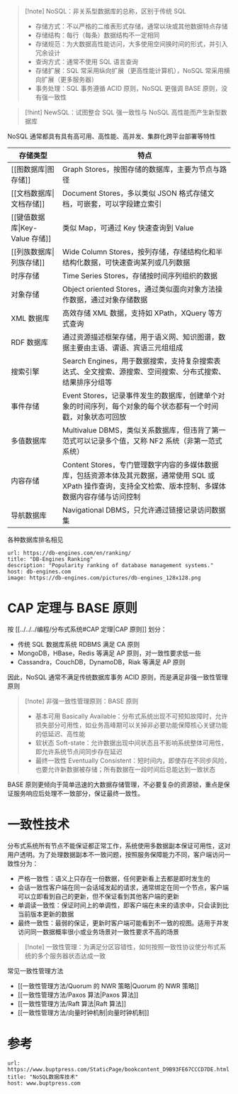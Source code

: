 > [!note] NoSQL：非关系型数据库的总称，区别于传统 SQL
> - 存储方式：不以严格的二维表形式存储，通常以块或其他数据特点存储
> - 存储结构：每行（每条）数据结构不一定相同
> - 存储规范：为大数据高性能访问，大多使用空间换时间的形式，并引入冗余设计
> - 查询方式：通常不使用 SQL 语言查询
> - 存储扩展：SQL 常采用纵向扩展（更高性能计算机），NoSQL 常采用横向扩展（更多服务器）
> - 事务处理：SQL 事务遵循 ACID 原则，NoSQL 更强调 BASE 原则，没有强一致性

> [!hint] NewSQL：试图整合 SQL 强一致性与 NoSQL 高性能而产生新型数据库

NoSQL 通常都具有具有高可用、高性能、高并发、集群化跨平台部署等特性

| 存储类型                    | 特点                                                                                          |
| ----------------------- | ------------------------------------------------------------------------------------------- |
| [[图数据库\|图存储]]           | Graph Stores，按图存储的数据库，主要为节点与路径                                                              |
| [[文档数据库\|文档存储]]         | Document Stores，多以类似 JSON 格式存储文档，可嵌套，可以字段建立索引                                               |
| [[键值数据库\|Key-Value 存储]] | 类似 Map，可通过 Key 快速查询到 Value                                                                  |
| [[列族数据库\|列族存储]]         | Wide Column Stores，按列存储，存储结构化和半结构化数据，可快速查询某列或几列数据                                           |
| 时序存储                    | Time Series Stores，存储按时间序列组织的数据                                                             |
| 对象存储                    | Object oriented Stores，通过类似面向对象方法操作数据，通过对象存储数据                                              |
| XML 数据库                 | 高效存储 XML 数据，支持如 XPath，XQuery 等方式查询                                                          |
| RDF 数据库                 | 通过资源描述框架存储，用于语义网、知识图谱，数据主要由主语、谓语、宾语三元组组成                                                    |
| 搜索引擎                    | Search Engines，用于数据搜索，支持复杂搜索表达式、全文搜索、源搜索、空间搜索、分布式搜索、结果排序分组等                                 |
| 事件存储                    | Event Stores，记录事件发生的数据库，创建单个对象的时间序列，每个对象的每个状态都有一个时间戳，对象状态可回放                                |
| 多值数据库                   | Multivalue DBMS，类似关系数据库，但违背了第一范式可以记录多个值，又称 NF2 系统（非第一范式系统）                                  |
| 内容存储                    | Content Stores，专门管理数字内容的多媒体数据库，包括资源本体及其元数据，通常使用 SQL 或 XPath 操作查询，支持全文检索、版本控制、多媒体数据内容存储与访问控制 |
| 导航数据库                   | Navigational DBMS，只允许通过链接记录访问数据集                                                            |

各种数据库排名相见

```cardlink
url: https://db-engines.com/en/ranking/
title: "DB-Engines Ranking"
description: "Popularity ranking of database management systems."
host: db-engines.com
image: https://db-engines.com/pictures/db-engines_128x128.png
```

# CAP 定理与 BASE 原则

按  [[../../../编程/分布式系统#CAP 定理|CAP 原则]] 划分：
- 传统 SQL 数据库系统 RDBMS 满足 CA 原则
- MongoDB，HBase，Redis 等满足 AP 原则，对一致性要求低一些
- Cassandra，CouchDB，DynamoDB，Riak 等满足 AP 原则

因此，NoSQL 通常不满足传统数据库事务 ACID 原则，而是满足非强一致性管理原则

> [!note] 非强一致性管理原则：BASE 原则
> - 基本可用 Basically Available：分布式系统出现不可预知故障时，允许损失部分可用性，如业务高峰期可以关掉非必要功能保障核心关键功能的低延迟、高性能
> - 软状态 Soft-state：允许数据出现中间状态且不影响系统整体可用性，即允许系统节点间同步存在延迟
> - 最终一致性 Eventually Consistent：短时间内，即使存在不同步风险，也要允许新数据被存储；所有数据在一段时间后总能达到一致状态

BASE 原则更倾向于简单迅速的大数据存储管理，不必要复杂的资源锁，重点是保证服务响应后处理不一致部分，保证最终一致性。

# 一致性技术

分布式系统所有节点不能保证都正常工作，系统使用多数据副本保证可用性，这对用户透明。为了处理数据副本不一致问题，按照服务保障能力不同，客户端访问一致性分为：
- 严格一致性：语义上只存在一份数据，任何更新看上去都是即时发生的
- 会话一致性客户端在同一会话域发起的请求，通常绑定在同一个节点，客户端可以立即看到自己的更新，但不保证看到其他客户端的更新
- 单调读一致性：保证时间上的单调性，即客户端在未来的请求中，只会读到比当前版本更新的数据
- 最终一致性：最弱的保证，更新时客户端可能看到不一致的视图。适用于并发访问同一数据概率很小或业务场景对一致性要求不高的场景

> [!note] 一致性管理：为满足分区容错性，如何按照一致性协议使分布式系统的多个服务器状态达成一致

常见一致性管理方法
- [[一致性管理方法/Quorum 的 NWR 策略|Quorum 的 NWR 策略]]
- [[一致性管理方法/Paxos 算法|Paxos 算法]]
- [[一致性管理方法/Raft 算法|Raft 算法]]
- [[一致性管理方法/向量时钟机制|向量时钟机制]]
	
# 参考

```cardlink
url: https://www.buptpress.com/StaticPage/bookcontent_D9B93FE67CCCD7DE.html
title: "NoSQL数据库技术"
host: www.buptpress.com
```
